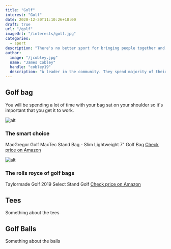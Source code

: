 ```yaml
---
title: "Golf"
interest: "Golf"
date: 2020-12-30T11:10:26+10:00
draft: true
url: "/golf"
imageUrl: "/interests/golf.jpg"
categories:
  - sport
description: "There's no better sport for bringing people together and, with its winning combination of exercise, personal challenges, competition and social interaction, golf is the perfect tonic for good health and happiness."
author:
  image: "/jcobley.jpg"
  name: "James Cobley"
  handle: "cobley19"
  description: "A leader in the community. They spend majority of their time fostering and growing the community."
---
```


## Golf bag
You will be spending a lot of time with your bag sat on your shoulder so it's important that you get it to work.

![alt](https://www.golfdivision.com.au/media/catalog/product/cache/d44add287c178bbdea6a8f4a69b1f312/m/a/macgregormactec7golfstandbag-blueblack1-69605.jpg)
### The smart choice
MacGregor Golf MacTec Stand Bag - Slim Lightweight 7" Golf Bag
[Check price on Amazon](https://amzn.to/3aV8wMU)

![alt](https://powergolf.com.au/media/catalog/product/cache/1798697012dd8fc97a305b3b85459929/t/m/tm-n65568-1.jpg)
### The rolls royce of golf bags
Taylormade Golf 2019 Select Stand Golf 
[Check price on Amazon](https://amzn.to/2X3l78o)

## Tees
Something about the tees

## Golf Balls
Something about the balls
